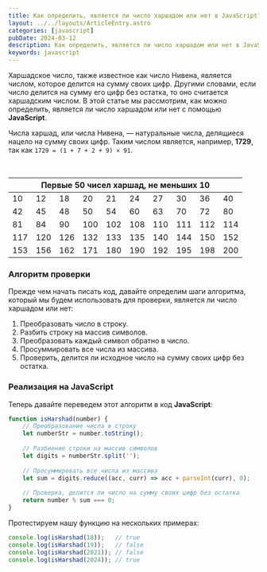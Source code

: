 ```yaml
---
title: Как определить, является ли число харшадом или нет в JavaScript?
layout: ../../layouts/ArticleEntry.astro
categories: [javascript]
pubDate: 2024-03-12
description: Как определить, является ли число харшадом или нет в JavaScript?
keywords: javascript
---
```


Харшадское число, также известное как число Нивена, является числом, которое делится на сумму своих цифр. Другими словами, если число делится на сумму его цифр без остатка, то оно считается харшадским числом. В этой статье мы рассмотрим, как можно определить, является ли число харшадом или нет с помощью **JavaScript**.

Числа харшад, или числа Нивена, — натуральные числа, делящиеся нацело на сумму своих цифр.
Таким числом является, например, **1729**, так как `1729 = (1 + 7 + 2 + 9) × 91`.

<br>

<table width="100%">
  <thead>
    <tr>
      <th colspan="10">Первые 50 чисел харшад, не меньших 10</th>
    </tr>
  </thead>
  <tbody>
      <tr>
          <td>10</td>
          <td>12</td>
          <td>18</td>
          <td>20</td>
          <td>21</td>
          <td>24</td>
          <td>27</td>
          <td>30</td>
          <td>36</td>
          <td>40</td>
      </tr>
      <tr>
          <td>42</td>
          <td>45</td>
          <td>48</td>
          <td>50</td>
          <td>54</td>
          <td>60</td>
          <td>63</td>
          <td>70</td>
          <td>72</td>
          <td>80</td>
      </tr>
      <tr>
          <td>81</td>
          <td>84</td>
          <td>90</td>
          <td>100</td>
          <td>102</td>
          <td>108</td>
          <td>110</td>
          <td>111</td>
          <td>112</td>
          <td>114</td>
      </tr>
      <tr>
          <td>117</td>
          <td>120</td>
          <td>126</td>
          <td>132</td>
          <td>133</td>
          <td>135</td>
          <td>140</td>
          <td>144</td>
          <td>150</td>
          <td>152</td>
      </tr>
      <tr>
          <td>153</td>
          <td>156</td>
          <td>162</td>
          <td>171</td>
          <td>180</td>
          <td>190</td>
          <td>192</td>
          <td>195</td>
          <td>198</td>
          <td>200</td>
      </tr>
  </tbody>
</table>


### Алгоритм проверки

Прежде чем начать писать код, давайте определим шаги алгоритма, который мы будем использовать для проверки, является ли число харшадом или нет:

1. Преобразовать число в строку.
2. Разбить строку на массив символов.
3. Преобразовать каждый символ обратно в число.
4. Просуммировать все числа из массива.
5. Проверить, делится ли исходное число на сумму своих цифр без остатка.

### Реализация на JavaScript

Теперь давайте переведем этот алгоритм в код **JavaScript**:

```javascript
function isHarshad(number) {
    // Преобразование числа в строку
    let numberStr = number.toString();
    
    // Разбиение строки на массив символов
    let digits = numberStr.split('');
    
    // Просуммировать все числа из массива
    let sum = digits.reduce((acc, curr) => acc + parseInt(curr), 0);
    
    // Проверка, делится ли число на сумму своих цифр без остатка
    return number % sum === 0;
}
```

Протестируем нашу функцию на нескольких примерах:

```javascript
console.log(isHarshad(18));   // true
console.log(isHarshad(19));   // false
console.log(isHarshad(2021)); // false
console.log(isHarshad(2024)); // true
```
